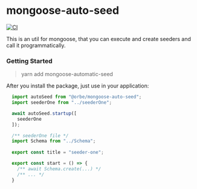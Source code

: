 # mongoose-auto-seed
[![CI](https://github.com/orbe-soft/mongoose-auto-seed/actions/workflows/automated-tests.yaml/badge.svg)](https://github.com/orbe-soft/mongoose-auto-seed/actions/workflows/automated-tests.yaml)

This is an util for mongoose, that you can execute and create seeders and call it programmatically.

### Getting Started

> yarn add mongoose-automatic-seed

After you install the package, just use in your application:

```ts 
  import autoSeed from "@orbe/mongoose-auto-seed";
  import seederOne from "../seederOne";

  await autoSeed.startup([
    seederOne
  ]);
```

```ts
  /** seederOne file */
  import Schema from "../Schema";
  
  export const title = "seeder-one";

  export const start = () => {
    /** await Schema.create(...) */
    /** ... */
  }
```


